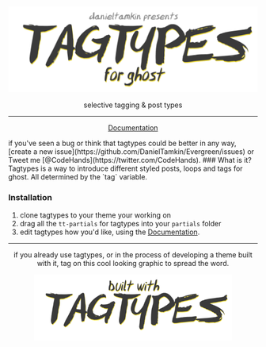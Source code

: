 
<p align="center">
  <img alt="tagtypes - for ghost" width="600" src="screenshots/tagtypes-logo.png"/>
</p>

<p align="center">
  selective tagging & post types
</p>

---
<p align="center">
  <a href="https://github.com/DanielTamkin/tagtypes/wiki">Documentation</a>
</p>
if you've seen a bug or think that tagtypes could be better in any way, [create a new issue](https://github.com/DanielTamkin/Evergreen/issues) or Tweet me [@CodeHands](https://twitter.com/CodeHands).
### What is it?
Tagtypes is a way to introduce different styled posts, loops and tags for ghost. All determined by the `tag` variable.

### Installation
 1. clone tagtypes to your theme your working on
 2. drag all the `tt-partials` for tagtypes into your `partials` folder
 3. edit tagtypes how you'd like, using the [Documentation](https://github.com/DanielTamkin/tagtypes/wiki).


---
<p align="center">
  if you already use tagtypes, or in the process of developing a theme built with it,
  tag on this cool looking graphic to spread the word.
</p>
<p align="center">
  <a href="https://github.com/DanielTamkin/tagtypes">
   <img alt="tagtypes - for ghost" width="400" src="https://github.com/DanielTamkin/tagtypes/blob/master/screenshots/tagtypes-builtwith.png"/>
 </a>
</p>
